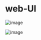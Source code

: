# web-UI 
![image](https://user-images.githubusercontent.com/76642936/115265018-68fd4980-a169-11eb-83a1-8b8387a5f9e3.png)

![image](https://user-images.githubusercontent.com/76642936/115688313-a2160380-a38d-11eb-8292-565992bbcd0f.png)

